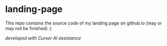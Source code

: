 # landing-page
This repo contains the source code of my landing page on github.io (may or may not be finished) :)

*developed with Cursor AI assistance*
